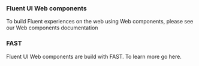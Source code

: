 ### Fluent UI Web components

To build Fluent experiences on the web using Web components, please see our Web components documentation

### FAST

Fluent UI Web components are build with FAST. To learn more go here.
